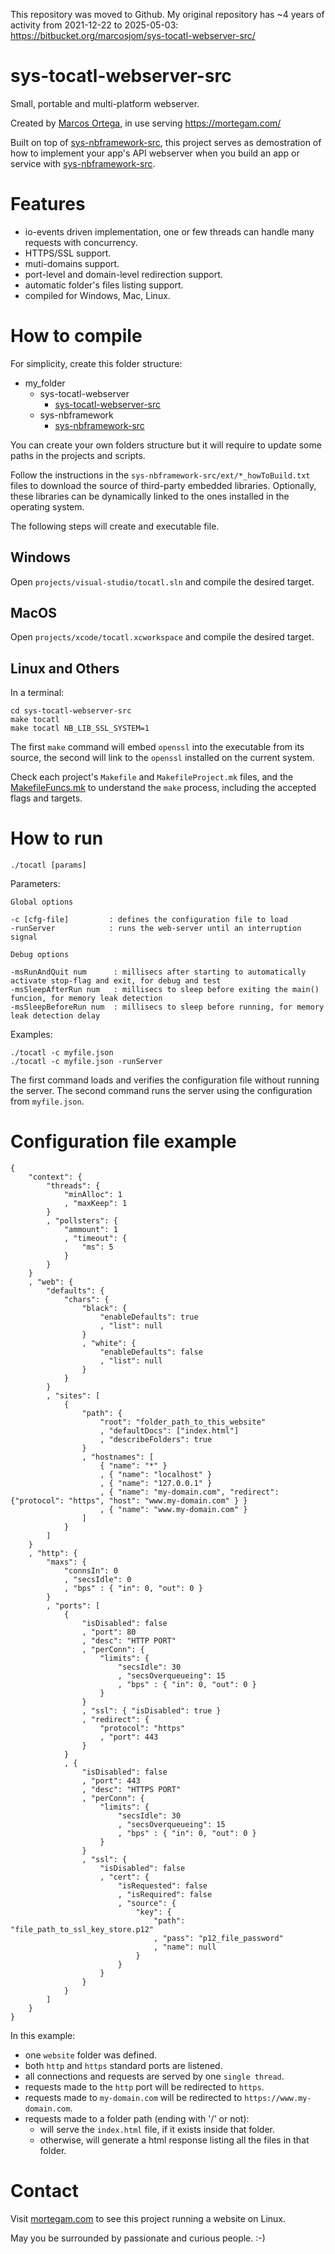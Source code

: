 This repository was moved to Github. My original repository has ~4 years of activity from 2021-12-22 to 2025-05-03: https://bitbucket.org/marcosjom/sys-tocatl-webserver-src/

# sys-tocatl-webserver-src

Small, portable and multi-platform webserver.

Created by [Marcos Ortega](https://mortegam.com/), in use serving https://mortegam.com/

Built on top of [sys-nbframework-src](https://github.com/marcosjom/sys-nbframework-src), this project serves as demostration of how to implement your app's API webserver when you build an app or service with [sys-nbframework-src](https://github.com/marcosjom/sys-nbframework-src).

# Features

- io-events driven implementation, one or few threads can handle many requests with concurrency.
- HTTPS/SSL support.
- muti-domains support.
- port-level and domain-level redirection support.
- automatic folder's files listing support.
- compiled for Windows, Mac, Linux.

# How to compile

For simplicity, create this folder structure:

- my_folder
   - sys-tocatl-webserver<br/>
      - [sys-tocatl-webserver-src](https://github.com/marcosjom/sys-tocatl-webserver-src)<br/>
   - sys-nbframework<br/>
      - [sys-nbframework-src](https://github.com/marcosjom/sys-nbframework-src)<br/>

You can create your own folders structure but it will require to update some paths in the projects and scripts.

Follow the instructions in the `sys-nbframework-src/ext/*_howToBuild.txt` files to download the source of third-party embedded libraries. Optionally, these libraries can be dynamically linked to the ones installed in the operating system.

The following steps will create and executable file.

## Windows

Open `projects/visual-studio/tocatl.sln` and compile the desired target.

## MacOS

Open `projects/xcode/tocatl.xcworkspace` and compile the desired target.

## Linux and Others

In a terminal:

```
cd sys-tocatl-webserver-src
make tocatl
make tocatl NB_LIB_SSL_SYSTEM=1
```

The first `make` command will embed `openssl` into the executable from its source, the second will link to the `openssl` installed on the current system.

Check each project's `Makefile` and `MakefileProject.mk` files, and the [MakefileFuncs.mk](https://github.com/marcosjom/makefile-like-IDE) to understand the `make` process, including the accepted flags and targets.

# How to run

    ./tocatl [params]

Parameters:

    Global options

    -c [cfg-file]         : defines the configuration file to load
    -runServer            : runs the web-server until an interruption signal
    
    Debug options

    -msRunAndQuit num      : millisecs after starting to automatically activate stop-flag and exit, for debug and test
    -msSleepAfterRun num   : millisecs to sleep before exiting the main() funcion, for memory leak detection
    -msSleepBeforeRun num  : millisecs to sleep before running, for memory leak detection delay

Examples:

```
./tocatl -c myfile.json
./tocatl -c myfile.json -runServer
```
    
The first command loads and verifies the configuration file without running the server.
The second command runs the server using the configuration from `myfile.json`.

# Configuration file example

```
{
    "context": {
        "threads": {
            "minAlloc": 1
            , "maxKeep": 1
        }
        , "pollsters": {
            "ammount": 1
            , "timeout": {
                "ms": 5
            }
        }
    }
    , "web": {
        "defaults": {
            "chars": {
                "black": {
                    "enableDefaults": true
                    , "list": null
                }
                , "white": {
                    "enableDefaults": false
                    , "list": null
                }
            }
        }
        , "sites": [
            {
                "path": {
                    "root": "folder_path_to_this_website"
                    , "defaultDocs": ["index.html"]
                    , "describeFolders": true
                }
                , "hostnames": [
                    { "name": "*" }
                    , { "name": "localhost" }
                    , { "name": "127.0.0.1" }
                    , { "name": "my-domain.com", "redirect": {"protocol": "https", "host": "www.my-domain.com" } }
                    , { "name": "www.my-domain.com" }
                ]
            }
        ]
    }
    , "http": {
        "maxs": {
            "connsIn": 0
            , "secsIdle": 0
            , "bps" : { "in": 0, "out": 0 }
        }
        , "ports": [
            {
                "isDisabled": false
                , "port": 80
                , "desc": "HTTP PORT"
                , "perConn": {
                    "limits": {
                        "secsIdle": 30
                        , "secsOverqueueing": 15
                        , "bps" : { "in": 0, "out": 0 }
                    }
                }
                , "ssl": { "isDisabled": true }
                , "redirect": {
                    "protocol": "https"
                    , "port": 443
                }
            }
            , {
                "isDisabled": false
                , "port": 443
                , "desc": "HTTPS PORT"
                , "perConn": {
                    "limits": {
                        "secsIdle": 30
                        , "secsOverqueueing": 15
                        , "bps" : { "in": 0, "out": 0 }
                    }
                }
                , "ssl": {
                    "isDisabled": false
                    , "cert": {
                        "isRequested": false
                        , "isRequired": false
                        , "source": {
                            "key": {
                                "path": "file_path_to_ssl_key_store.p12"
                                , "pass": "p12_file_password"
                                , "name": null
                            }
                        }
                    }
                }
            }
        ]
    }
}
```

In this example:
 - one `website` folder was defined.
 - both `http` and `https` standard ports are listened.
 - all connections and requests are served by one `single thread`.
 - requests made to the `http` port will be redirected to `https`.
 - requests made to `my-domain.com` will be redirected to `https://www.my-domain.com`.
 - requests made to a folder path (ending with '/' or not):
   - will serve the `index.html` file, if it exists inside that folder.
   - otherwise, will generate a html response listing all the files in that folder.

# Contact

Visit [mortegam.com](https://mortegam.com/) to see this project running a website on Linux.

May you be surrounded by passionate and curious people. :-)


